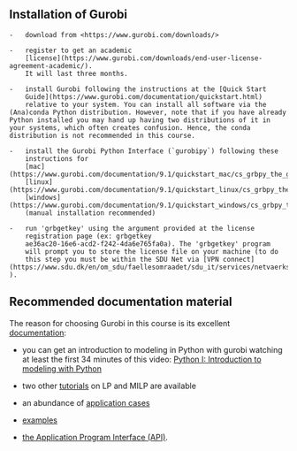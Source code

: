 ## Installation of Gurobi


    -   download from <https://www.gurobi.com/downloads/>

    -   register to get an academic
        [license](https://www.gurobi.com/downloads/end-user-license-agreement-academic/).
        It will last three months.

    -   install Gurobi following the instructions at the [Quick Start
        Guide](https://www.gurobi.com/documentation/quickstart.html)
        relative to your system. You can install all software via the (Ana)conda Python distribution. However, note that if you have already Python installed you may hand up having two distributions of it in your systems, which often creates confusion. Hence, the conda distribution is not recommended in this course.

    -   install the Gurobi Python Interface (`gurobipy`) following these
        instructions for
        [mac](https://www.gurobi.com/documentation/9.1/quickstart_mac/cs_grbpy_the_gurobi_python.html),
        [linux](https://www.gurobi.com/documentation/9.1/quickstart_linux/cs_grbpy_the_gurobi_python.html),
        [windows](https://www.gurobi.com/documentation/9.1/quickstart_windows/cs_grbpy_the_gurobi_python.html)
        (manual installation recommended)

    -   run 'grbgetkey' using the argument provided at the license
        registration page (ex: grbgetkey
        ae36ac20-16e6-acd2-f242-4da6e765fa0a). The 'grbgetkey' program
        will prompt you to store the license file on your machine (to do
        this step you must be within the SDU Net via [VPN connect](https://www.sdu.dk/en/om_sdu/faellesomraadet/sdu_it/services/netvaerksadgang/vpn) ).



## Recommended documentation material


The reason for choosing Gurobi in this course is its excellent
[documentation](https://www.gurobi.com/resources/?category-filter=documentation):

-   you can get an introduction to modeling in Python with gurobi
    watching at least the first 34 minutes of this video: [Python I:
    Introduction to modeling with
    Python](http://www.gurobi.com/resources/seminars-and-videos/python-I-webinar)

-   two other
    [tutorials](https://www.gurobi.com/resources/seminars-and-videos/?category-filter=tutorials)
    on LP and MILP are available

-   an abundance of [application
    cases](https://www.gurobi.com/resources/seminars-and-videos/?category-filter=seminars-and-videos)

-   [examples](https://www.gurobi.com/documentation/9.1/examples/index.html)

-   [the Application Program Interface
    (API)](http://www.gurobi.com/documentation/current/refman/py_python_api_details.html).

